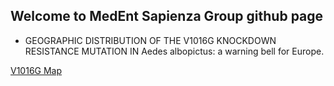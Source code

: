 ## Welcome to MedEnt Sapienza Group github page

- GEOGRAPHIC DISTRIBUTION OF THE V1016G KNOCKDOWN RESISTANCE MUTATION IN Aedes albopictus: a warning bell for Europe.

<a href="https://randomxsk8.github.io/MedEnt_Sapienza/resist_map.html">V1016G Map</a>
